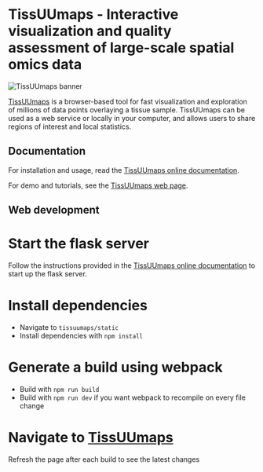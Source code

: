 # TissUUmaps - Interactive visualization and quality assessment of large-scale spatial omics data

![TissUUmaps banner](https://github.com/TissUUmaps/TissUUmapsCore/blob/master/misc/design/logo-github-2443-473.png)

[TissUUmaps](https://tissuumaps.github.io/) is a browser-based tool for fast visualization and exploration of millions of data points overlaying a tissue sample. TissUUmaps can be used as a web service or locally in your computer, and allows users to share regions of interest and local statistics.

## Documentation

For installation and usage, read the [TissUUmaps online documentation](https://tissuumaps.github.io/TissUUmaps-docs/).

For demo and tutorials, see the [TissUUmaps web page](https://tissuumaps.github.io).

## Web development

# Start the flask server

Follow the instructions provided in the [TissUUmaps online documentation](https://tissuumaps.github.io/TissUUmaps-docs/) to start up the flask server.

# Install dependencies

- Navigate to `tissuumaps/static`
- Install dependencies with `npm install`

# Generate a build using webpack

- Build with `npm run build`
- Build with `npm run dev` if you want webpack to recompile on every file change

# Navigate to [TissUUmaps](http://127.0.0.1:5000/)

Refresh the page after each build to see the latest changes